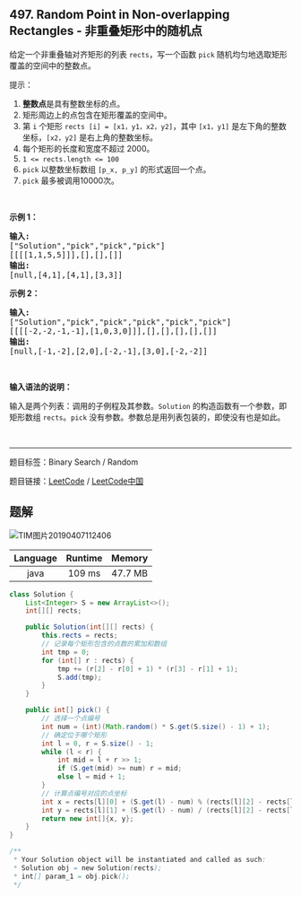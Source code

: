 ## 497. Random Point in Non-overlapping Rectangles - 非重叠矩形中的随机点

<!--If you want to use the English description, use `question.content` instead-->

<p>给定一个非重叠轴对齐矩形的列表 <code>rects</code>，写一个函数 <code>pick</code> 随机均匀地选取矩形覆盖的空间中的整数点。</p>

<p>提示：</p>

<ol>
	<li><strong>整数点</strong>是具有整数坐标的点。</li>
	<li>矩形周边上的点包含在矩形覆盖的空间中。</li>
	<li>第 <code>i</code> 个矩形 <code>rects [i] = [x1，y1，x2，y2]</code>，其中&nbsp;<code>[x1，y1]</code> 是左下角的整数坐标，<code>[x2，y2]</code> 是右上角的整数坐标。</li>
	<li>每个矩形的长度和宽度不超过 2000。</li>
	<li><code>1 &lt;= rects.length&nbsp;&lt;= 100</code></li>
	<li><code>pick</code> 以整数坐标数组&nbsp;<code>[p_x, p_y]</code>&nbsp;的形式返回一个点。</li>
	<li><code>pick</code> 最多被调用10000次。</li>
</ol>

<p>&nbsp;</p>

<p><strong>示例 1：</strong></p>

<pre>
<strong>输入: 
</strong>[&quot;Solution&quot;,&quot;pick&quot;,&quot;pick&quot;,&quot;pick&quot;]
[[[[1,1,5,5]]],[],[],[]]
<strong>输出: 
</strong>[null,[4,1],[4,1],[3,3]]
</pre>

<p><strong>示例 2：</strong></p>

<pre>
<strong>输入: 
</strong>[&quot;Solution&quot;,&quot;pick&quot;,&quot;pick&quot;,&quot;pick&quot;,&quot;pick&quot;,&quot;pick&quot;]
[[[[-2,-2,-1,-1],[1,0,3,0]]],[],[],[],[],[]]
<strong>输出: 
</strong>[null,[-1,-2],[2,0],[-2,-1],[3,0],[-2,-2]]</pre>

<p>&nbsp;</p>

<p><strong>输入语法的说明：</strong></p>

<p>输入是两个列表：调用的子例程及其参数。<code>Solution</code> 的构造函数有一个参数，即矩形数组 <code>rects</code>。<code>pick</code> 没有参数。参数总是用列表包装的，即使没有也是如此。</p>

<p>&nbsp;</p>



-----

题目标签：Binary Search / Random

题目链接：[LeetCode](https://leetcode.com/problems/random-point-in-non-overlapping-rectangles/description/)  /  [LeetCode中国](https://leetcode-cn.com/problems/random-point-in-non-overlapping-rectangles/description/)

## 题解

![TIM图片20190407112406](https://user-images.githubusercontent.com/9983385/55678176-afd3ca00-5927-11e9-9fe3-3ac4e1ebf65d.jpg)

| Language | Runtime | Memory |
|:---:|:---:|:---:|
| java  | 109  ms | 47.7 MB |

```java
class Solution {
    List<Integer> S = new ArrayList<>();
    int[][] rects;

    public Solution(int[][] rects) {
        this.rects = rects;
        // 记录每个矩形包含的点数的累加和数组
        int tmp = 0;
        for (int[] r : rects) {
            tmp += (r[2] - r[0] + 1) * (r[3] - r[1] + 1);
            S.add(tmp);
        }
    }

    public int[] pick() {
        // 选择一个点编号
        int num = (int)(Math.random() * S.get(S.size() - 1) + 1);
        // 确定位于哪个矩形
        int l = 0, r = S.size() - 1;
        while (l < r) {
            int mid = l + r >> 1;
            if (S.get(mid) >= num) r = mid;
            else l = mid + 1;
        }
        // 计算点编号对应的点坐标
        int x = rects[l][0] + (S.get(l) - num) % (rects[l][2] - rects[l][0] + 1);
        int y = rects[l][1] + (S.get(l) - num) / (rects[l][2] - rects[l][0] + 1);
        return new int[]{x, y};
    }
}

/**
 * Your Solution object will be instantiated and called as such:
 * Solution obj = new Solution(rects);
 * int[] param_1 = obj.pick();
 */
```
